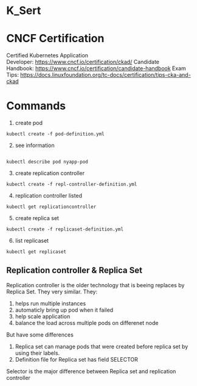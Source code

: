 # K_Sert

# CNCF Certification
Certified Kubernetes Application Developer: https://www.cncf.io/certification/ckad/
Candidate Handbook: https://www.cncf.io/certification/candidate-handbook
Exam Tips: https://docs.linuxfoundation.org/tc-docs/certification/tips-cka-and-ckad


# Commands

1) create pod
``` 
kubectl create -f pod-definition.yml
```
2) see information
``` kubectl get pods

kubectl describe pod nyapp-pod
```

3) create replication controller
```
kubectl create -f repl-controller-definition.yml
```

4) replication controller listed
```
kubectl get replicationcontroller 
```
5) create replica set
```
kubectl create -f replicaset-definition.yml
```
6) list replicaset
```
kubectl get replicaset
```

## Replication controller & Replica Set
Replication controller is the older technology that is beeing replaces by Replica Set. They very similar. They:   
  1) helps run multiple instances
  2) automaticly bring up pod when it failed
  3) help scale application
  4) balance the load across multiple pods on differenet node

But have some differences 

1) Replica set can manage pods that were created before replica set by using their labels. 
2) Definition file for Replica set has field SELECTOR

Selector is the major difference between Replica set and replication controller